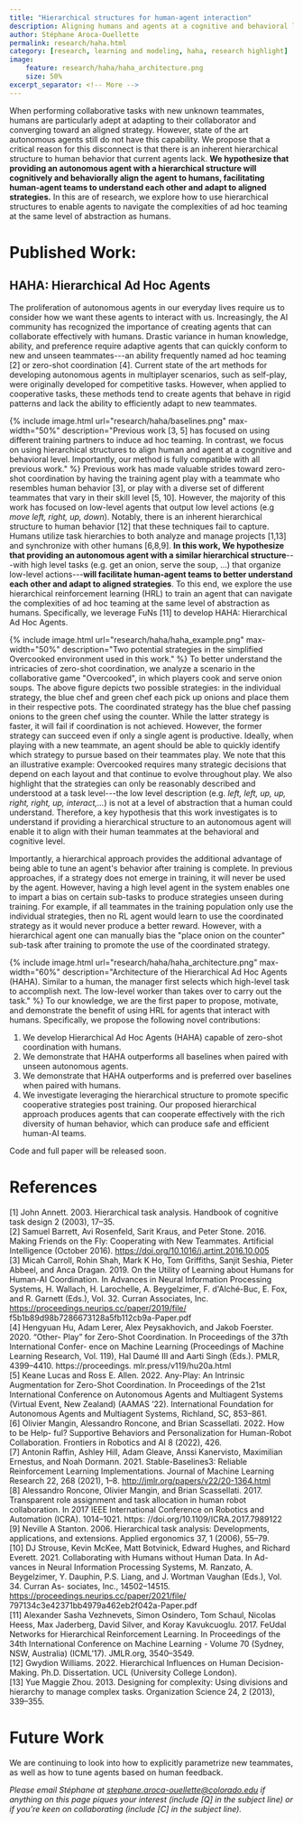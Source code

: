 ```yaml
---
title: "Hierarchical structures for human-agent interaction"
description: Aligning humans and agents at a cognitive and behavioral level 
author: Stéphane Aroca-Ouellette
permalink: research/haha.html
category: [research, learning and modeling, haha, research highlight]
image:
    feature: research/haha/haha_architecture.png
    size: 50%
excerpt_separator: <!-- More -->
---
```


When performing collaborative tasks with new unknown teammates, humans are particularly adept at adapting to their collaborator 
and converging toward an aligned strategy. However, state of the art autonomous agents still do not have this capability. 
We propose that a critical reason for this disconnect is that there is an inherent hierarchical structure to human behavior 
that current agents lack. **We hypothesize that providing an autonomous agent with a hierarchical structure will cognitively and behaviorally align the agent to humans, 
facilitating human-agent teams to understand each other and adapt to aligned strategies.** In this are of research,
we explore how to use hierarchical structures to enable agents to navigate the complexities of ad hoc teaming at the same level of abstraction as humans. 

<!-- More -->

# Published Work:
## HAHA: Hierarchical Ad Hoc Agents
The proliferation of autonomous agents in our everyday lives require us to consider how we want these agents to interact with us. 
Increasingly, the AI community has recognized the importance of creating agents that can collaborate effectively with humans. 
Drastic variance in human knowledge, ability, and preference require adaptive agents that can quickly conform to new and unseen teammates---an ability frequently named ad hoc teaming [2] or zero-shot coordination [4].
Current state of the art methods for developing autonomous agents in multiplayer scenarios, such as self-play, were originally developed for competitive tasks.
However, when applied to cooperative tasks, these methods tend to create agents that behave in rigid patterns and lack the ability to efficiently adapt to new teammates.

{% include image.html url="research/haha/baselines.png" max-width="50%" description="Previous work [3, 5] has focused on using different training partners to induce ad hoc teaming. In contrast, we focus on using hierarchical structures to align human and agent at a cognitive and behavioral level. Importantly, our method is fully compatible with all previous work." %}
Previous work has made valuable strides toward zero-shot coordination by having the training agent play with a teammate who resembles human behavior [3], 
or play with a diverse set of different teammates that vary in their skill level [5, 10]. However, the majority of this work has focused on low-level agents that output low level actions (e.g *move left, right, up, down*). 
Notably, there is an inherent hierarchical structure to human behavior [12] that these techniques fail to capture. 
Humans utilize task hierarchies to both analyze and manage projects [1,13] and synchronize with other humans [6,8,9]. 
**In this work, We hypothesize that providing an autonomous agent with a similar hierarchical structure**---with high level tasks (e.g. get an onion, serve the soup, ...) that organize low-level actions---**will facilitate human-agent teams to better understand each other and adapt to aligned strategies**. 
To this end, we explore the use hierarchical reinforcement learning (HRL) to train an agent that can navigate the complexities of ad hoc teaming at the same level of abstraction as humans. 
Specifically, we leverage FuNs [11] to develop HAHA: Hierarchical Ad Hoc Agents.


{% include image.html url="research/haha/haha_example.png" max-width="50%" description="Two potential strategies in the simplified Overcooked environment used in this work." %}
To better understand the intricacies of zero-shot coordination, we analyze a scenario in the collaborative game "Overcooked", 
in which players cook and serve onion soups. The above figure depicts two possible strategies: in the individual strategy, 
the blue chef and green chef each pick up onions and place them in their respective pots. 
The coordinated strategy has the blue chef passing onions to the green chef using the counter. 
While the latter strategy is faster, it will fail if coordination is not achieved.
However, the former strategy can succeed even if only a single agent is productive. 
Ideally, when playing with a new teammate, an agent should be able to quickly identify which strategy to pursue based on their teammates play.
We note that this an illustrative example: Overcooked requires many strategic decisions that depend on each layout and that continue to evolve throughout play.
We also highlight that the strategies can only be reasonably described and understood at a task level---the low level description (e.g. *left, left, up, up, right, right, up, interact,...*) is not at a level of abstraction that a human could understand. 
Therefore, a key hypothesis that this work investigates is to understand if providing a hierarchical structure to an autonomous agent will enable it to align with their human teammates at the behavioral and cognitive level.

Importantly, a hierarchical approach provides the additional advantage of being able to tune an agent's behavior after training is complete. 
In previous approaches, if a strategy does not emerge in training, it will never be used by the agent. 
However, having a high level agent in the system enables one to impart a bias on certain sub-tasks to produce strategies unseen during training. 
For example, if all teammates in the training population only use the individual strategies, 
then no RL agent would learn to use the coordinated strategy as it would never produce a better reward. 
However, with a hierarchical agent one can manually bias the "place onion on the counter" sub-task after training to promote the use of the 
coordinated strategy. 

{% include image.html url="research/haha/haha_architecture.png" max-width="60%" description="Architecture of the Hierarchical Ad Hoc Agents (HAHA). Similar to a human, the manager first selects which high-level task to accomplish next. The low-level worker than takes over to carry out the task." %}
To our knowledge, we are the first paper to propose, motivate, and demonstrate the benefit of using HRL for agents that interact with humans. Specifically, we propose the following novel contributions:
1. We develop Hierarchical Ad Hoc Agents (HAHA) capable of zero-shot coordination with humans.
2. We demonstrate that HAHA outperforms all baselines when paired with unseen autonomous agents.
3. We demonstrate that HAHA outperforms and is preferred over baselines when paired with humans.
4. We investigate leveraging the hierarchical structure to promote specific cooperative strategies post training.
Our proposed hierarchical approach produces agents that can cooperate effectively with the rich diversity of human behavior, which can produce safe and efficient human-AI teams.

Code and full paper will be released soon.

# References
[1] John Annett. 2003. Hierarchical task analysis. Handbook of cognitive task design
2 (2003), 17–35.  
[2] Samuel Barrett, Avi Rosenfeld, Sarit Kraus, and Peter Stone. 2016. Making Friends
on the Fly: Cooperating with New Teammates. Artificial Intelligence (October
2016). https://doi.org/10.1016/j.artint.2016.10.005  
[3] Micah Carroll, Rohin Shah, Mark K Ho, Tom Griffiths, Sanjit Seshia, Pieter Abbeel,
and Anca Dragan. 2019. On the Utility of Learning about Humans for Human-AI
Coordination. In Advances in Neural Information Processing Systems, H. Wallach,
H. Larochelle, A. Beygelzimer, F. d'Alché-Buc, E. Fox, and R. Garnett (Eds.),
Vol. 32. Curran Associates, Inc. https://proceedings.neurips.cc/paper/2019/file/
f5b1b89d98b7286673128a5fb112cb9a-Paper.pdf  
[4] Hengyuan Hu, Adam Lerer, Alex Peysakhovich, and Jakob Foerster. 2020. “Other-
Play” for Zero-Shot Coordination. In Proceedings of the 37th International Confer-
ence on Machine Learning (Proceedings of Machine Learning Research, Vol. 119),
Hal Daumé III and Aarti Singh (Eds.). PMLR, 4399–4410. https://proceedings.
mlr.press/v119/hu20a.html  
[5] Keane Lucas and Ross E. Allen. 2022. Any-Play: An Intrinsic Augmentation
for Zero-Shot Coordination. In Proceedings of the 21st International Conference
on Autonomous Agents and Multiagent Systems (Virtual Event, New Zealand)
(AAMAS ’22). International Foundation for Autonomous Agents and Multiagent
Systems, Richland, SC, 853–861.  
[6] Olivier Mangin, Alessandro Roncone, and Brian Scassellati. 2022. How to be Help-
ful? Supportive Behaviors and Personalization for Human-Robot Collaboration.
Frontiers in Robotics and AI 8 (2022), 426.  
[7] Antonin Raffin, Ashley Hill, Adam Gleave, Anssi Kanervisto, Maximilian Ernestus,
and Noah Dormann. 2021. Stable-Baselines3: Reliable Reinforcement Learning
Implementations. Journal of Machine Learning Research 22, 268 (2021), 1–8.
http://jmlr.org/papers/v22/20-1364.html  
[8] Alessandro Roncone, Olivier Mangin, and Brian Scassellati. 2017. Transparent
role assignment and task allocation in human robot collaboration. In 2017 IEEE
International Conference on Robotics and Automation (ICRA). 1014–1021. https:
//doi.org/10.1109/ICRA.2017.7989122  
[9] Neville A Stanton. 2006. Hierarchical task analysis: Developments, applications,
and extensions. Applied ergonomics 37, 1 (2006), 55–79.  
[10] DJ Strouse, Kevin McKee, Matt Botvinick, Edward Hughes, and Richard
Everett. 2021. Collaborating with Humans without Human Data. In Ad-
vances in Neural Information Processing Systems, M. Ranzato, A. Beygelzimer,
Y. Dauphin, P.S. Liang, and J. Wortman Vaughan (Eds.), Vol. 34. Curran As-
sociates, Inc., 14502–14515. https://proceedings.neurips.cc/paper/2021/file/
797134c3e42371bb4979a462eb2f042a-Paper.pdf  
[11] Alexander Sasha Vezhnevets, Simon Osindero, Tom Schaul, Nicolas Heess, Max
Jaderberg, David Silver, and Koray Kavukcuoglu. 2017. FeUdal Networks for
Hierarchical Reinforcement Learning. In Proceedings of the 34th International
Conference on Machine Learning - Volume 70 (Sydney, NSW, Australia) (ICML’17).
JMLR.org, 3540–3549.  
[12] Gwydion Williams. 2022. Hierarchical Influences on Human Decision-Making.
Ph.D. Dissertation. UCL (University College London).  
[13] Yue Maggie Zhou. 2013. Designing for complexity: Using divisions and hierarchy
to manage complex tasks. Organization Science 24, 2 (2013), 339–355.  


# Future Work
We are continuing to look into how to explicitly parametrize new teammates, as well as how to tune agents based on human feedback.

*Please email Stéphane at stephane.aroca-ouellette@colorado.edu if anything on this page piques your interest (include [Q] in the subject line) or if you’re keen on collaborating (include [C] in the subject line).*
